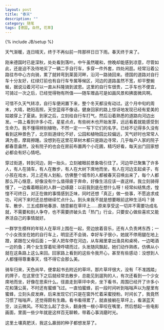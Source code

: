 ```yaml
---
layout: post
title: "春天"
description: ""
category: 随笔
tags: [德国, 自然, 花草]
---
```

{% include JB/setup %}

天气渐暖，连日晴天，终于不再似前一阵那样日日下雨。春天终于来了。

刚来德国时已是深秋，处处看到落叶。中午虽然暖和，傍晚却能感到凉意，尽管如此，还是迫不及待地买了一辆二手自行车，多穿一件外套，四处闲逛。经常沿着公路往市中心方向骑，累了就转弯到莱茵河畔，沿河一路骑回来。德国的道路对自行车十分友好，红绿灯前也有自行车专属等候区，河边的道路虽然不宽，却平整蜿蜒，据说沿着河可以一直从科隆骑到波恩。这里的自行车很贵，二手车也不便宜，可骑过一次之后，已经觉得物有所值——随车赠品可是如画风景和拂面微风啊。

可惜不久天气转凉，自行车便闲置下来，整个冬天都没有动过。这个月中旬的周末，大晴，艳阳高照，天空蓝得不像话，健身回家的路上惊讶地发现已经有爱美的姑娘穿上了夏装。到家之后，立刻给自行车打气，然后沿着熟悉的道路向河边出发。一路上看到许多小花，星星点点，有些树木也开始发芽，远远看着就能感受到生命力。我不懂得辨别植物，不然一定一一写下它们的名字。已经不记得多久没有看到这种景色了，北京街道绿化不好，公园和植物园比较偏远，天气好时也常常人满为患，摩肩擦踵。没想到在这里花草树木都只是路边寻常，几乎每户人家的院子都春意盎然，没有院子的也会在房前布置两个小花圃，精巧好看，每天出门回家想必都会有好心情吧。

穿过街道，转到河边，刚一抬头，立刻被眼前景象吸引住了。河边早已聚集了许多人，有人在骑车，有人在散步，有人在大树下席地而坐，有人在河边支起桌子，有小孩在戏水，河上还有人划船，仿佛整个城市的人都被春天召唤出来了，每个人都那么开心惬意，好像没有什么值得疲于奔命，好像生活应该一直这样。我立刻骑得慢了，一边看着眼前的人群一边琢磨：以前我到底在想什么呀！经常纠结焦虑，惶惶不可终日，对正在做的事情感到乏味，同时还想「真正」做一些事，不愿追求成功，可闲下来时还总想继续忙点什么。到头来我不就是想要眼前这种生活吗？骑车、散步、三五成群地春游、随意躺在草坪上……原来享受这一切并不需要功成名就，不需要和别人争夺，也不需要挤破头去「热门」行业，只要安心做些喜欢又能养活自己的事情就好。

一群学生模样的年轻人在草坪上围在一起，旁边放着音乐，还有人负责烤东西；一个小女孩坐在她的自行车上，明显还不会骑，幸好车子很小，她就不停用腿在地上蹬，紧跟在父母后面；一家人把车停在河边，从车厢里拿出渔具和桌椅，一边喝酒一边钓鱼；两个女生穿着轮滑呼啸而过，头发随风飘起，她们动作熟练，仿佛从小就在这条路上这么来回。回家路上看到的这些令我开心，甚至有些感动：没想到人人都懂得尊重春天，怪不得它会那么美。

骑车归来，天色尚早，便拿起书去附近的草坪。那片草坪很大，没有「不准践踏」的牌子，在这里住下之后就经常去散步，总能见到遛狗的人，有次还看到一个少女席地而坐，好像在思索什么。径直走到草坪中央，坐下看书，周围已经开了许多小花和蒲公英，不时还有蜜蜂飞过。一直怕蜜蜂，前一段时间听到嗡嗡声以为屋里有蜜蜂，立刻头皮发麻，后来发现它们只是在窗外忙着采蜜授粉。时间长了，我竟然习惯了嗡嗡声，还觉得颇有生趣。看书看得累了，就直接躺在草坪上，看湛蓝天空，淡云微风。不知怎么起了念头，翻身拽一根小草咬在嘴里，然后想起一些电影画面，里面一些少年就是这样百无聊赖，带着心事消磨时光。

这里土壤真肥沃，我这么羸弱的种子都想发芽了。
